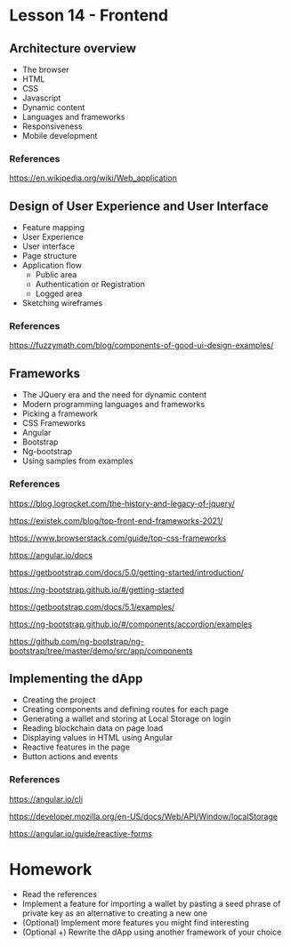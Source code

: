 # Lesson 14 - Frontend
## Architecture overview
* The browser
* HTML
* CSS
* Javascript
* Dynamic content
* Languages and frameworks
* Responsiveness
* Mobile development
### References
https://en.wikipedia.org/wiki/Web_application
## Design of User Experience and User Interface
* Feature mapping
* User Experience
* User interface
* Page structure
* Application flow
  * Public area
  * Authentication or Registration
  * Logged area
* Sketching wireframes
### References
https://fuzzymath.com/blog/components-of-good-ui-design-examples/
## Frameworks
* The JQuery era and the need for dynamic content
* Modern programming languages and frameworks
* Picking a framework
* CSS Frameworks
* Angular
* Bootstrap
* Ng-bootstrap
* Using samples from examples
### References
https://blog.logrocket.com/the-history-and-legacy-of-jquery/

https://existek.com/blog/top-front-end-frameworks-2021/

https://www.browserstack.com/guide/top-css-frameworks

https://angular.io/docs

https://getbootstrap.com/docs/5.0/getting-started/introduction/

https://ng-bootstrap.github.io/#/getting-started

https://getbootstrap.com/docs/5.1/examples/

https://ng-bootstrap.github.io/#/components/accordion/examples

https://github.com/ng-bootstrap/ng-bootstrap/tree/master/demo/src/app/components
## Implementing the dApp
* Creating the project
* Creating components and defining routes for each page
* Generating a wallet and storing at Local Storage on login
* Reading blockchain data on page load
* Displaying values in HTML using Angular
* Reactive features in the page
* Button actions and events
### References
https://angular.io/cli

https://developer.mozilla.org/en-US/docs/Web/API/Window/localStorage

https://angular.io/guide/reactive-forms
# Homework
* Read the references
* Implement a feature for importing a wallet by pasting a seed phrase of private key as an alternative to creating a new one
* (Optional) Implement more features you might find interesting
* (Optional +) Rewrite the dApp using another framework of your choice
